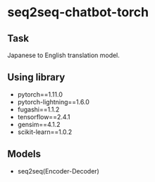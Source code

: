 # seq2seq-chatbot-torch
## Task
Japanese to English translation model.

## Using library
- pytorch==1.11.0 
- pytorch-lightning==1.6.0 
- fugashi==1.1.2
- tensorflow==2.4.1
- gensim==4.1.2
- scikit-learn==1.0.2

## Models
 - seq2seq(Encoder-Decoder)